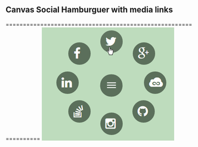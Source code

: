## Canvas Social Hamburguer with media links
================================================================
![Stars](https://github.com/felipekm/SocialHamburguer/blob/master/app/img/socialHamb.gif?raw=true)


